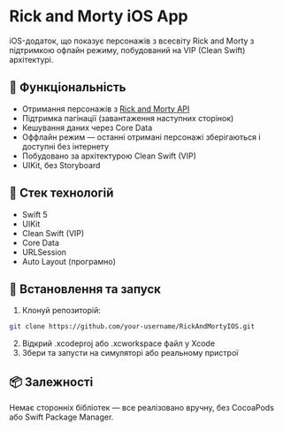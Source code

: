 # Rick and Morty iOS App

iOS-додаток, що показує персонажів з всесвіту Rick and Morty з підтримкою офлайн режиму, побудований на VIP (Clean Swift) архітектурі.

## 📱 Функціональність

- Отримання персонажів з [Rick and Morty API](https://rickandmortyapi.com/)
- Підтримка пагінації (завантаження наступних сторінок)
- Кешування даних через Core Data
- Оффлайн режим — останні отримані персонажі зберігаються і доступні без інтернету
- Побудовано за архітектурою Clean Swift (VIP)
- UIKit, без Storyboard

## 🧱 Стек технологій

- Swift 5
- UIKit
- Clean Swift (VIP)
- Core Data
- URLSession
- Auto Layout (програмно)

## 🧪 Встановлення та запуск

1. Клонуй репозиторій:

```bash
git clone https://github.com/your-username/RickAndMortyIOS.git
```
2. Відкрий .xcodeproj або .xcworkspace файл у Xcode
3. Збери та запусти на симуляторі або реальному пристрої

## 📦 Залежності

Немає сторонніх бібліотек — все реалізовано вручну, без CocoaPods або Swift Package Manager.
